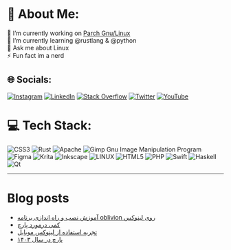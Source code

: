 # 💫 About Me:
🔭 I’m currently working on [Parch Gnu/Linux](https://parchlinux.com)<br>🌱 I’m currently learning @rustlang & @python<br>💬 Ask me about Linux<br>⚡ Fun fact im a nerd 


## 🌐 Socials:
[![Instagram](https://img.shields.io/badge/Instagram-%23E4405F.svg?logo=Instagram&logoColor=white)](https://instagram.com/sohrabbehdani) [![LinkedIn](https://img.shields.io/badge/LinkedIn-%230077B5.svg?logo=linkedin&logoColor=white)](https://linkedin.com/in/sohrab-behdani-047275254) [![Stack Overflow](https://img.shields.io/badge/-Stackoverflow-FE7A16?logo=stack-overflow&logoColor=white)](https://stackoverflow.com/users/20324202) [![Twitter](https://img.shields.io/badge/Twitter-%231DA1F2.svg?logo=Twitter&logoColor=white)](https://twitter.com/sbehdani) [![YouTube](https://img.shields.io/badge/YouTube-%23FF0000.svg?logo=YouTube&logoColor=white)](https://youtube.com/@sohrabbehdani) 

# 💻 Tech Stack:
![CSS3](https://img.shields.io/badge/css3-%231572B6.svg?style=for-the-badge&logo=css3&logoColor=white) ![Rust](https://img.shields.io/badge/rust-%23000000.svg?style=for-the-badge&logo=rust&logoColor=white) ![Apache](https://img.shields.io/badge/apache-%23D42029.svg?style=for-the-badge&logo=apache&logoColor=white) ![Gimp Gnu Image Manipulation Program](https://img.shields.io/badge/Gimp-657D8B?style=for-the-badge&logo=gimp&logoColor=FFFFFF) 	![Figma](https://img.shields.io/badge/figma-%23F24E1E.svg?style=for-the-badge&logo=figma&logoColor=white) ![Krita](https://img.shields.io/badge/Krita-203759?style=for-the-badge&logo=krita&logoColor=EEF37B) ![Inkscape](https://img.shields.io/badge/Inkscape-e0e0e0?style=for-the-badge&logo=inkscape&logoColor=080A13) ![LINUX](https://img.shields.io/badge/Linux-FCC624?style=for-the-badge&logo=linux&logoColor=black) ![HTML5](https://img.shields.io/badge/html5-%23E34F26.svg?style=for-the-badge&logo=html5&logoColor=white) ![PHP](https://img.shields.io/badge/php-%23777BB4.svg?style=for-the-badge&logo=php&logoColor=white) ![Swift](https://img.shields.io/badge/swift-F54A2A?style=for-the-badge&logo=swift&logoColor=white) ![Haskell](https://img.shields.io/badge/Haskell-5e5086?style=for-the-badge&logo=haskell&logoColor=white) ![Qt](https://img.shields.io/badge/Qt-%23217346.svg?style=for-the-badge&logo=Qt&logoColor=white)

---

# Blog posts

<!-- BLOG-POST-LIST:START -->
- [آموزش نصب و راه اندازی برنامه oblivion روی لینوکس](https://sohrabbehdani.ir/blogfa/oblivion/)
- [کمی درمورد پارچ](https://sohrabbehdani.ir/blogfa/parchlinux-way/)
- [تجربه استفاده از لینوکس موبایل](https://sohrabbehdani.ir/blogfa/mobilelinux/)
- [پارچ در سال ۱۴۰۳](https://sohrabbehdani.ir/blogfa/parchlinux-1403/)
<!-- BLOG-POST-LIST:END -->



<!-- Proudly created with GPRM ( https://gprm.itsvg.in ) -->
